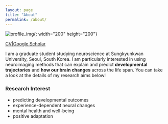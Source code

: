 ```yaml
---
layout: page
title: "About"
permalink: /about/
---
```


![profile_img](https://github.com/suzanpark/suzanpark.github.io/assets/143306172/04fea881-bc64-4668-836a-4b195891d142){: width="200" height="200"}

[CV](https://drive.google.com/drive/folders/1NuwGaoBIw9CLI_AjHhzKvPL8VdHKOC06)|[Google Scholar](https://scholar.google.com/citations?user=qS3zgSgAAAAJ&hl=ko&oi=sra)




I am a graduate student studying neuroscience at Sungkyunkwan University, Seoul, South Korea. 
I am particularly interested in using neuroimaging methods that can explain and predict **developmental trajectories** and **how our brain changes** across the life span. 
You can take a look at the details of my research aims below! 


### Research Interest
- predicting developmental outcomes
- experience-dependent neural changes 
- mental health and well-being
- positive adaptation






